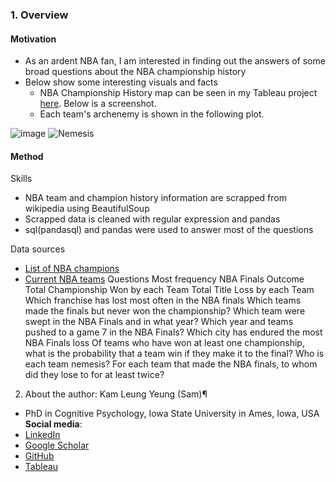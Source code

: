 ### <a id='overview'>1. Overview</a>

#### Motivation
- As an ardent NBA fan, I am interested in finding out the answers of some broad questions about the NBA championship history 
- Below show some interesting visuals and facts 
  - NBA Championship History map can be seen in my Tableau project [here](https://public.tableau.com/app/profile/kam.leung.yeung/viz/NBAChampionshipHistory1947to2021/Dashboard1). Below is a screenshot.
  - Each team's archenemy is shown in the following plot.



![image](https://user-images.githubusercontent.com/58142773/140463317-234bb3f2-ead5-488b-98c4-e2071c3d7b07.png)
![Nemesis](https://user-images.githubusercontent.com/58142773/140463502-831931dc-98c7-4bdd-b8bf-6010e0c4eafb.PNG)

#### Method
Skills
- NBA team and champion history information are scrapped from wikipedia using BeautifulSoup
- Scrapped data is cleaned with regular expression and pandas
- sql(pandasql) and pandas were used to answer most of the questions

Data sources
- [List of NBA champions](https://en.wikipedia.org/wiki/List_of_NBA_champions)
- [Current NBA teams](https://en.wikipedia.org/wiki/National_Basketball_Association#Teams)
Questions
Most frequency NBA Finals Outcome
Total Championship Won by each Team
Total Title Loss by each Team
Which franchise has lost most often in the NBA finals
Which teams made the finals but never won the championship?
Which team were swept in the NBA Finals and in what year?
Which year and teams pushed to a game 7 in the NBA Finals?
Which city has endured the most NBA Finals loss
Of teams who have won at least one championship, what is the probability that a team win if they make it to the final?
Who is each team nemesis? For each team that made the NBA finals, to whom did they lose to for at least twice?

2. About the author: Kam Leung Yeung (Sam)¶
* PhD in Cognitive Psychology, Iowa State University in Ames, Iowa, USA
**Social media**:
* [LinkedIn](https://www.linkedin.com/in/kamleungyeung/)
* [Google Scholar](https://scholar.google.com/citations?user=OwUmaN8AAAAJ)
* [GitHub](https://github.com/k-l-yeung)
* [Tableau](https://public.tableau.com/app/profile/kam.leung.yeung#!/)
